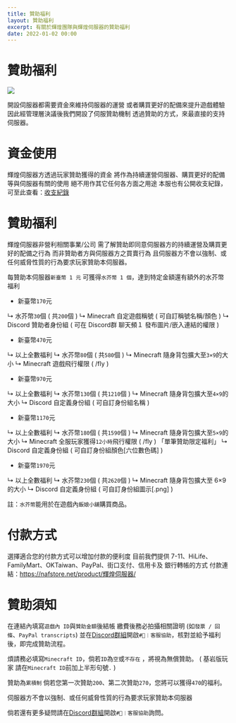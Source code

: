 ```yaml
---
title: 贊助福利
layout: 贊助福利
excerpt: 有關於輝煌團隊與輝煌伺服器的贊助福利
date: 2022-01-02 00:00
---
```


# 贊助福利

![](https://media.discordapp.net/attachments/596718421966716928/971190210928992267/AddText_05-04-06.36.35.png)


開設伺服器都需要資金來維持伺服器的運營
或者購買更好的配備來提升遊戲體驗
因此經管理層決議後我們開設了伺服贊助機制
透過贊助的方式，來最直接的支持伺服器。



# 資金使用

輝煌伺服器方透過玩家贊助獲得的資金
將作為持續運營伺服器、購買更好的配備等與伺服器有關的使用
絕不用作其它任何各方面之用途
本服也有公開收支紀錄，可至此查看：<a href="https://www.brilliantw.net/收支紀錄">收支紀錄</a>



# 贊助福利

輝煌伺服器非營利相關事業/公司
需了解贊助即同意伺服器方的持續運營及購買更好的配備之行為
而非贊助者方與伺服器方之買賣行為
且伺服器方不會以強制、或任何威脅性質的行為要求玩家贊助本伺服器。

每贊助本伺服器` 新臺幣 1 元 `
可獲得` 水芥幣 1 個 `，達到特定金額還有額外的水芥幣福利


- 新臺幣` 170 `元

↳ 水芥幣` 30 `個 ( 共` 200 `個 ) 
↳ Minecraft 自定遊戲稱號 ( 可自訂稱號名稱/顏色 ) 
↳ Discord 贊助者身份組 ( 可在 Discord群 聊天頻１ 發布圖片/嵌入連結的權限 ) 


- 新臺幣` 470 `元

↳ 以上全數福利 
↳ 水芥幣` 80 `個 ( 共` 580 `個 ) 
↳ Minecraft 隨身背包擴大至` 3×9 `的大小 
↳ Minecraft 遊戲飛行權限 ( /fly ) 


- 新臺幣` 970 `元

↳ 以上全數福利
↳ 水芥幣` 130 `個 ( 共` 1210 `個 ) 
↳ Minecraft 隨身背包擴大至` 4×9 `的大小 
↳ Discord 自定義身份組 ( 可自訂身份組名稱 ) 


- 新臺幣` 1170 `元

↳ 以上全數福利 
↳ 水芥幣` 180 `個 ( 共` 1590 `個 ) 
↳ Minecraft 隨身背包擴大至` 5×9 `的大小 
↳ Minecraft 全服玩家獲得` 12小時 `飛行權限 ( /fly ) 「單筆贊助限定福利」
↳ Discord 自定義身份組 ( 可自訂身份組顏色[六位數色碼] ) 


- 新臺幣` 1970 `元

↳ 以上全數福利 
↳ 水芥幣` 230 `個 ( 共` 2620 `個 ) 
↳ Minecraft 隨身背包擴大至 6×9 的大小 
↳ Discord 自定義身份組 ( 可自訂身份組圖示[.png] ) 


註：` 水芥幣 `能用於在遊戲內` 飯娘小舖 `購買商品。



# 付款方式

選擇適合您的付款方式可以增加付款的便利度
目前我們提供
7-11、HiLife、FamilyMart、OKTaiwan、PayPal、街口支付、信用卡及 銀行轉帳的方式
付款連結：https://nafstore.net/product/輝煌伺服器/



# 贊助須知

在連結內填寫` 遊戲內 ID `與` 贊助金額 `後結帳
繳費後務必拍攝相關證明 (如` 發票 / 回條 `、` PayPal transcripts `) 
並在<a href="https://discord.com/invite/5MHGpAFGEN">Discord群組</a>開啟` #💬︱客服協助 `，核對並給予福利後，即完成贊助流程。

煩請務必填寫` Minecraft ID `，倘若` ID `為` 空 `或` 不存在 ` ，將視為無償贊助。
(  基岩版玩家 請在` Minecraft ID `前加上半形句號` . ` )

贊助為` 累積制 ` 
倘若您第一次贊助` 200 `、第二次贊助` 270 `，您將可以獲得` 470 `的福利。

伺服器方不會以強制、或任何威脅性質的行為要求玩家贊助本伺服器

倘若還有更多疑問請在<a href="https://discord.com/invite/5MHGpAFGEN">Discord群組</a>開啟` #💬︱客服協助 `詢問。
